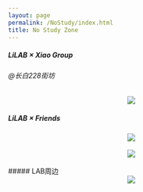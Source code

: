 ```yaml
---
layout: page
permalink: /NoStudy/index.html
title: No Study Zone
---
```


##### LiLAB × Xiao Group

###### @长白228街坊

<div align="center">
<img src="https://usst-lilab.github.io/images/NoStudy/228.jpg">
</div>

##### LiLAB × Friends

<div align="center">
<img src="https://usst-lilab.github.io/images/NoStudy/5.jpg">
</div><br>



<div align="center">
<img src="https://usst-lilab.github.io/images/NoStudy/3.jpg">
</div><br>
##### LAB周边

<div align="center">
<img src="https://usst-lilab.github.io/images/NoStudy/4.jpg">
</div><br>
